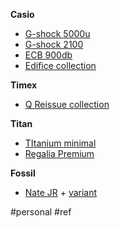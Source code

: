 **Casio**

- [G-shock 5000u](https://www.amazon.in/G-Shock-GW-5000U-1JF-Resistant-GW-5000-Shipped/dp/B098DGF6CM)
- [G-shock 2100](https://www.casio.com/in/watches/gshock/products/analog-digital/ga-2100/)
- [ECB 900db](https://www.flipkart.com/casio-ecb-900db-1bdr-analog-digital-watch-men/p/itmf827d0285938e?pid=WATFJWXYZPX75H4A&lid=LSTWATFJWXYZPX75H4ATLEVNS&marketplace=FLIPKART&q=watches+for+men&store=r18%2Ff13&srno=s_2_51&otracker=search&otracker1=search&fm=Search&iid=f55a9be8-6769-4aaf-a5f6-04c03f2190a2.WATFJWXYZPX75H4A.SEARCH&ppt=sp&ppn=sp&ssid=1cqvsqkvoq5o9xxc1720101873082&qH=959e134ef548e173)
- [Edifice collection](https://www.casio.com/in/watches/edifice/)

**Timex**

- [Q Reissue collection](https://shop.timexindia.com/collections/men-q-timex-reissue?uff_j7igan_tags=Men)

**Titan**

- [TItanium minimal](https://www.flipkart.com/titan-titanium-analog-watch-men/p/itm3e1e216ef3bdb?pid=WATGVJM8GTHNAGG6&lid=LSTWATGVJM8GTHNAGG6XRZNEB&marketplace=FLIPKART&q=watches+for+men&store=r18%2Ff13&srno=s_1_34&otracker=search&otracker1=search&fm=Search&iid=254f1001-5616-42bb-84e7-6e4550f43121.WATGVJM8GTHNAGG6.SEARCH&ppt=sp&ppn=sp&ssid=1cqvsqkvoq5o9xxc1720101873082&qH=959e134ef548e173)
- [Regalia Premium](https://www.flipkart.com/titan-regalia-premium-analog-watch-men/p/itm4aa7b291255fd?pid=WATGMQNNBRK9GG76&lid=LSTWATGMQNNBRK9GG768MHHUD&marketplace=FLIPKART&q=watches+for+men&store=r18%2Ff13&srno=s_3_100&otracker=search&otracker1=search&fm=Search&iid=7ed82dd1-9686-430b-9a00-8d16fcbd5214.WATGMQNNBRK9GG76.SEARCH&ppt=sp&ppn=sp&ssid=1cqvsqkvoq5o9xxc1720101873082&qH=959e134ef548e173)
   
**Fossil**

- [Nate JR](https://www.amazon.in/Fossil-Nate-Chronograph-Black-Watch-JR1401/dp/B008AXYWHQ/ref=sr_1_301?crid=3LOS8XY43ODUF&dib=eyJ2IjoiMSJ9.g49mr9GGcvD1jjunoowQgZs1q5tLKu9BMpw5F223aMnpdoG72vU7Z-U4haEO1uQDAvxNYuiR9FLz_ik_YA6K_xAraSfiayc7UF-NHfn6hVMW-jYK4nnbaJdve1ar8fgzuYJzomZqL4vuQAka0lxicfxgCZkHkv_jgaLdicl8-RLyb1MyWn_tSj0nebzKiXikBHyiU4X4PcY6ZDnOwQOtTr6oMgGLZi2Q-B5WbEW_MUha3J-U3xNGSE_VKTrR3GeEQM0FqG6izV-IKvukc6JtoZVKxbF02NRkYB-aBWesSRs.rdKodDM0O6K8YCm8JZJC7yUEw3aAz4XgifpYlJUd7Gs&dib_tag=se&keywords=watches+for+men&qid=1721477948&refinements=p_123%3A179010%7C230208%7C230542%7C235696%7C258694&rnid=91049095031&s=watches&sprefix=watches%2Caps%2C773&sr=1-301) + [variant](https://www.amazon.in/Fossil-Nate-Chronograph-Grey-Watch-JR1437/dp/B009LSKPYI/ref=sr_1_341?crid=3LOS8XY43ODUF&dib=eyJ2IjoiMSJ9.t9s9iZ79cvFtvwrivSdt0jn8DUJXPfZ0hDXNAxfujJIKr31uN3_jJuW0-1nXe0nB9nlbtM5HpvyeQMRe6Ma1UV41jfIhoaO7eNY07fwmyF9GITi1xXwK0smFIuTy-Xe6nBC7CFp_o4CgGZKwVMkAw2n7ieatRoJqYmv7kxvpN2sAmdBo1sy_75KT549wPYIwNcIFdK77EcT-Vy2HJCxMlldCaR7Tr5f7P1T4M5f296ETS0rb79kpa5UmXwaAVbJKeQtqrKZfbr6ISfytKjf2c0R83Be5fqVeOGG6vkh7VY0.SPQulBWaIyXPaFes6WAc19C3bJgj-Iu0-f0RDXzisbI&dib_tag=se&keywords=watches+for+men&qid=1721478004&refinements=p_123%3A179010%7C230208%7C230542%7C235696%7C258694&rnid=91049095031&s=watches&sprefix=watches%2Caps%2C773&sr=1-341)

#personal
#ref
